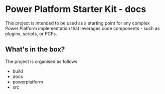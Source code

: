 # Power Platform Starter Kit - docs

This project is intended to be used as a starting point for any complex Power Platform implementation that leverages code components - such as plugins, scripts, or PCFs.

## What's in the box?

The project is organised as follows:

- build
- docs
- powerplatform
- src
